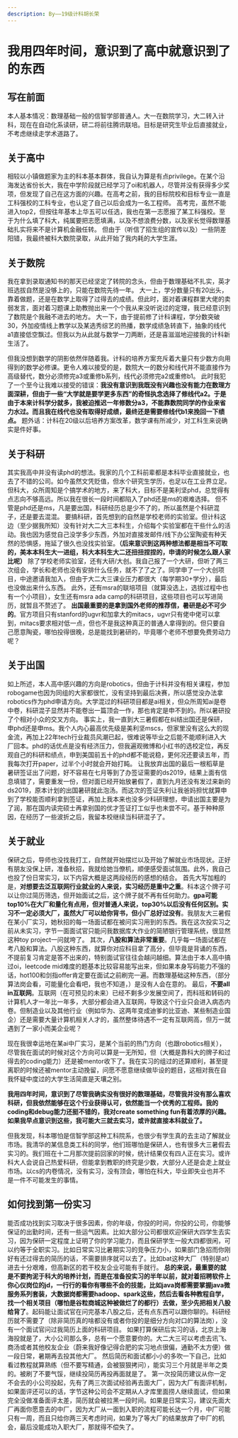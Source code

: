 ```yaml
---
description: By——19级计科胡长荣
---
```


# 我用四年时间，意识到了高中就意识到了的东西

## 写在前面

本人基本情况：数理基础一般的信智学部普通人。大一在数院学习，大二转入计科，现在在自动化系读研，研二将前往腾讯联培。目标是研究生毕业后直接就业，不考虑继续走学术道路了。

## 关于高中

相较以小镇做题家为主的科本基本群体，我自认为算是有点privilege。在某个沿海发达省份长大，我在中学阶段就已经学习了oi和机器人，尽管并没有获得多少奖项，但发现了自己在这方面的兴趣。在高考之前，我的目标院校和目标专业一直是工科强校的工科专业，也认定了自己以后会成为一名工程师。 高考完，虽然不能进入top2，但按往年基本上华五可以任选，我也在第一志愿报了某工科强校。至于为什么填了科大，纯属要把志愿填满，以及不想浪费分数，以及家长觉得数理基础扎实将来不是计算机金融任转。 但由于（听信了招生组的宣传以及）一些阴差阳错，我最终被科大数院录取，从此开始了我内耗的大学生涯。

## 关于数院

我在拿到录取通知书的那天已经坚定了转院的念头，但由于数理基础不扎实，英才班选拔自然是没够上的，只能在数院先待一年。 大一上，学分数量只有20出头，靠着做题，还是在数学上取得了过得去的成绩。但此时，面对着课程群里大佬的卖弱发言，面对着习题课上助教抛出来一个个我从来没听说过的定理，我已经意识到了数院是个我融不进去的地方。 大一下，由于提前修了计科课程，学分数突破30，外加疫情线上教学以及某选秀综艺的热播，数学成绩急转直下，抽象的线代a1直接低空飘过。但我以为从此就与数学一刀两断，还是喜滋滋地迎接我的计科新生活了。

但我没想到数学的阴影依然伴随着我。计科的培养方案充斥着大量只有少数方向用得到的数学必修课。更令人难以接受的是，数院大一的数分和线代并不能直接作为高级替代，数分必须修完a3或重修b系列，线代必须修完a2或重修b1。 此时我犯了一个至今让我难以接受的错误：**我没有意识到我既没有兴趣也没有能力在数理方面深耕，但由于一些“大学就是要学更多东西”的奇怪执念选择了修线代a2。于是由于本来计科学分就多，我被迫推迟一年修数分a3，不能靠数院同学的作业来省力水过。而且我在线代也没有取得好成绩，最终还是需要修线代b1来挽回一下绩点。** 题外话：计科在20级以后培养方案改革，数学课有所减少，对工科生来说确实是件好事。

## 关于科研

其实我高中并没有读phd的想法。我家的几个工科前辈都是本科毕业直接就业，也去了不错的公司。如今虽然文凭贬值，但水个研究生学历，也足以在工业界立足。 但科大，众所周知是个搞学术的地方，来了科大，目标不是美利坚phd，总觉得有点志向不够高远。所以我在很长一段时间都陷入了phd还是ms的艰难选择。 但不管是phd还是ms，凡是要出国，科研经历总是少不了的，所以虽然是个科研混子，还是要去混混。 要搞科研，首先想到的自然是学校老师的实验室。但计科这边（至少据我所知）没有针对大二大三本科生，介绍每个实验室都在干些什么的活动。我也因为感觉自己没学多少东西，外加对直接发邮件/线下办公室陶瓷有种天然的恐惧感，拖延了很久也没找实验室。**（后来意识到这两种想法都是相当不可取的，美本本科生大一进组，科大本科生大二还扭扭捏捏的，申请的时候怎么跟人家比呢）** 除了学校老师实验室，还有大研/大创。我自己报了一个大研，但听了两三次组会，学长和老师也没有安排什么任务，就不了了之了。同学申了一个大创项目，中途邀请我加入，但由于大二大三课业压力都很大（每学期30+学分），最后也没做出来什么东西。 此外，还有msra的联培项目（就算没选上，选拔过程中也有一个小项目），女生还有msra ada camp的科研项目，这些项目也可以写进简历，就暂且不赘述了。 **出国最重要的是拿到国外老师的推荐信，暑研是必不可少的**。官方项目只有stanford的ugvr和加拿大的mitacs，ugvr只有佬中佬可以拿到，mitacs要求相对低一点，但也不是我这种真正的普通人拿得到的。但只要自己愿意陶瓷，哪怕投得很晚，总是能找到暑研的，毕竟哪个老师不想要免费劳动力呢？

## 关于出国

如上所述，本人高中感兴趣的方向是robotics，但由于计科并没有相关课程，参加robogame也因为同组的大家都很忙，没有坚持到最后决赛，所以感觉没办法拿robotics作为phd申请方向。大学混过的科研项目都是ai相关，但众所周知ai是卷中卷，科研混子显然并不能卷出一篇顶会一作，那也肯定是申不到的。所以暑研投了个相对小众的交叉方向。 事实上，我一直到大三暑假都在纠结出国还是保研，申phd还是申ms。我个人内心最高优先级是美利坚mscs，但家里没有这么大的现金流，再加上22年tech行业裁员风潮已起，很难说等毕业之后能不能顺利进入大厂回本。phd的话优点是没有经济压力，但我遍观微博和小红书的选校定位，再反观自己的科研和绩点，申到美国前五十的phd都不能说稳，更何况还要读五年，而我每次打开paper，过半个小时就会开始打盹。 让我放弃出国的最后一根稻草是暑研签证出了问题，好不容易在七月等到了办签证需要的ds2019，结果上面有信息填错了，需要重发一份，但对面已经开始放暑假了，直到九月还没有发过来新的ds2019，原本计划的出国暑研就此泡汤。而这次的签证失利让我爸妈担忧就算申到了学校能否顺利拿到签证，再加上我本来也没多少科研理想，申请出国主要是为了润，那在国内读完硕士再拿别国的优才签证打工似乎也未尝不可。基于种种原因，在经历了一些波折之后，我留本校继续当科研混子了。

## 关于就业

保研之后，导师也没找我打工，自然就开始摆烂以及开始了解就业市场现状。正好有朋友没保上研，准备秋招，我就给她当僚机，顺便感受面试氛围。此外，我自己也投了份日常实习，以下内容大概是这两段经历的感想的结合。 首先大写加粗的是，**对想要去泛互联网行业就业的人来说，实习经历是重中之重**。科本这个牌子可以让你过简历筛选，但开始面试之后，这个牌子就不再有任何助力。**gpa可能top10%在大厂和量化有点用，但对普通人来说，top30%以后没有任何区别。实习不一定必须大厂，虽然大厂可以给你背书，但小厂总好过没有**。我朋友大三暑假在某小厂实习，她秋招的每一场面试都在被问实习用到的东西。我在这次投实习之前从未实习，字节一面面试官只能问我数据库大作业的简陋银行管理系统，很显然这种toy project一问就垮了。 其次，**八股和算法非常重要**。几乎每一场面试都在考八股和算法。八股这种东西，就算你对应科目拿了高分，但毕竟是背诵的东西，不提前复习肯定是答不出来的，特别面试官往往会越问越细。算法由于本人高中搞过oi，leetcode mid难度的题基本比较容易能写出来，但如果本身写码能力不强的话，hot100和剑指offer肯定要在面试之前刷完一遍。而数理基础这种东西，（部分算法岗会看，可能量化会看吧，我也不知道，）是没有人会在意的。 最后，**不要all in互联网**。互联网（在可预见的未来）已经不剩多少发展空间了，而科班和转码的计算机人才一年比一年多，大部分都会进入互联网，导致这个行业只会进入病态内卷。但制造业以及其他行业（例如华为、这两年变成迪爹的比亚迪、某些制造业国企）还是需要大量计算机相关人才的，虽然整体待遇不一定有互联网高，但万一就遇到了一家小而美企业呢？

现在我很幸运地在某ai中厂实习，是某个当前的热门方向（也跟robotics相关），尽管我在面试的时候对这个方向可以算是一无所知，但（大概是靠科大的牌子和过得去的coding能力）还是被mentor收下了。我在实习的组过的还算顺利，甚至提离职的时候还被mentor主动挽留，问愿不愿意继续做毕设的题目，这相对我在自我怀疑中度过的大学生活简直是天壤之别。

**我用四年时间，意识到了尽管我确实没有很好的数理基础，尽管我并没有那么喜欢科研，但我依然能够在这个行业获得认可，依然能当一个优秀的工程师。我的coding和debug能力还挺不错的，我对create something fun有着浓厚的兴趣。如果我早点意识到这些，我可能大三就去实习，或许就直接本科就业了。**

但我发现，科本哪怕是信智学部这种工科院系，也很少有学生真的去主动了解就业市场。我清华的某信息类工科的同学，他们班哪怕是保研人，也有很多大三暑假去实习的。我们班在十二月那次提前回家的时候，统计结果仅有四人正在实习。或许科大人会说自己热爱科研，但能拿到教职的终究是少数，大部分人还是会走上就业市场。以cs的内卷情况，没有实习，没有顶会，哪怕在科大，毕业即失业也并不是一件不可能发生的事情。

## 如何找到第一份实习

能否成功找到实习取决于很多因素，你的年级，你投的时间，你投的公司，你能够保证的出勤时间，还有一些运气因素。比如大部分公司都很欢迎保研大四学生去实习，因为保研一定程度上证明了你的学习能力，而且保研学生一般大四都很闲，可以约等于全职实习。比如日常实习比暑期实习的竞争压力小，如果部门急招而你刚好有还过得去的简历的话，不需要排序就可以去了。比如bat这种大厂（特别是at）进去十分艰难，但高新区的若干校友企业可能有手就行。 **总的来说，最重要的就是不要拘泥于科大的培养计划，而是在准备投实习的半年以前，就对着招聘软件上你心仪岗位的jd，一行行的看你有哪些不会的技能，比如java岗都需要掌握java微服务系列套装，大数据岗都需要hadoop、spark这些，然后去看各种教程自学，找一个相关项目（哪怕是谷粒商城这种被做烂了的都行）去做，至少先把相关八股给背了**。起码能让面试官在问完基本八股之后，还有点东西可以跟你聊的。科研经历就不需要了（除非简历真的啥都没有或者你投的是细分方向对口的算法岗），没有一个面试官问过我简历上面的科研项目。 如果打算保研后实习的话，北京上海海投就是了，大小公司那么多，总有一个愿意要你的。大二大三可以考虑去讯飞、商汤或者其他校友企业（蔚来我好像记得合肥的实习地点很偏，通勤不太方便）做一段日常，暑期再去投其他大厂。 然后简历和面试都小小的多吹一下自己，比如看过教程就算熟练（但不要写精通，会被狠狠拷问），能实习三个月就是半年之类的。被刷了不要气馁，继续投简历再投再面就是了。 第一次投简历建议从你一定不会去的小公司投起，先有了两三次面试经验再去面大厂，因为大厂有面评机制，如果面评还可以的话，字节这种公司会不定期从人才库里面捞人继续面试，但如果完全没做准备面评太差，简历就会被拉黑一段时间。如果是日常实习，建议先面大厂再面你愿意去的中厂，因为大厂从一面到入职的流程可能长达一个月，中厂可能只有一周，而且只给你两三天考虑时间，如果为了等大厂的结果放弃了中厂的机会，最后没能成功入职大厂，那就得不偿失了。
